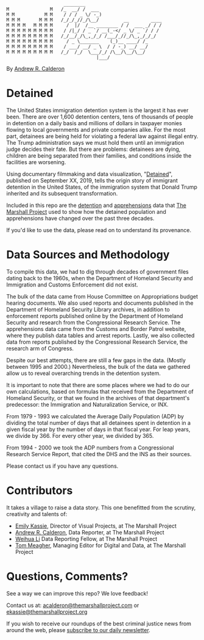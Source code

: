 ```
                     ________                            
M               M   /_  __/ /  ___                       
M M           M M    / / / _ \/ -_)                      
M M M       M M M   /_/_/_//_/\__/         __        ____
M M M M   M M M M     /  |/  /__ ________ / /  ___ _/ / /
M M M M M M M M M    / /|_/ / _ `/ __(_-</ _ \/ _ `/ / /
M M M M M M M M M   /_/__/_/\_,_/_/ /___/_//_/\_,_/_/_/  
M M M M M M M M M     / _ \_______    (_)__ ____/ /_     
M M M M M M M M M    / ___/ __/ _ \  / / -_) __/ __/     
M M M M M M M M M   /_/  /_/  \___/_/ /\__/\__/\__/     
                                 |___/  
```

By [Andrew R. Calderon](https://www.themarshallproject.org/staff/andrew-r.-calderon)

# Detained
The United States immigration detention system is the largest it has ever been. There are over 1,600 detention centers, tens of thousands of people in detention on a daily basis and millions of dollars in taxpayer monies flowing to local governments and private companies alike. For the most part, detainees are being held for violating a federal law against illegal entry. The Trump administration says we must hold them until an immigration judge decides their fate. But there are problems: detainees are dying, children are being separated from their families, and conditions inside the facilities are worsening.

Using documentary filmmaking and data visualization, "[Detained](LINK)", published on September XX, 2019, tells the origin story of immigrant detention in the United States, of the immigration system that Donald Trump inherited and  its subsequent transformation.

Included in this repo are the [detention](LINK) and [apprehensions](LINK) data that [The Marshall Project](LINK) used to show how the detained population and apprehensions have changed over the past three decades.

If you'd like to use the data, please read on to understand its provenance.

# Data Sources and Methodology

To compile this data, we had to dig through decades of government files dating back to the 1960s, when the Department of Homeland Security and Immigration and Customs Enforcement did not exist.

The bulk of the data came from House Committee on Appropriations budget hearing documents. We also used reports and documents published in the Department of Homeland Security Library archives, in addition to enforcement reports published online by the Department of Homeland Security and research from the Congressional Research Service. The apprehensions data came from the Customs and Border Patrol website, where they publish data tables and arrest reports. Lastly, we also collected data from reports published by the Congressional Research Service, the research arm of Congress.

Despite our best attempts, there are still a few gaps in the data. (Mostly between 1995 and 2000.) Nevertheless, the bulk of the data we gathered allow us to reveal overarching trends in the detention system.

It is important to note that there are some places where we had to do our own calculations, based on formulas that received from the Department of Homeland Security, or that we found in the archives of that department's predecessor: the Immigration and Naturalization Service, or INX.

From  1979 - 1993 we calculated the Average Daily Population (ADP) by dividing the total number of days that all detainees spent in detention in a given fiscal year by the number of days in that fiscal year. For leap years, we divide by 366. For every other year, we divided by 365.   

From 1994 - 2000 we took the ADP numbers from a Congressional Research Service Report, that cited the DHS and the INS as their sources.

Please contact us if you have any questions. 

# Contributors
It takes a village to raise a data story. This one benefitted from the scrutiny, creativity and talents of:

- [Emily Kassie](https://www.themarshallproject.org/staff/emily-kassie), Director of Visual Projects, at The Marshall Project
- [Andrew R. Calderon](https://www.themarshallproject.org/staff/andrew-r.-calderon), Data Reporter, at The Marshall Project
- [Weihua Li](https://www.themarshallproject.org/staff/weihua-li) Data Reporting Fellow, at The Marshall Project
- [Tom Meagher](https://www.themarshallproject.org/staff/tom-meagher), Managing Editor for Digital and Data, at The Marshall Project


# Questions, Comments?
See a way we can improve this repo? We love feedback!

Contact us at: acalderon@themarshallproject.com or ekassie@themarshallproject.org

If you wish to receive our roundups of the best criminal justice news from around the web, please [subscribe to our daily newsletter](https://themarshallproject.us3.list-manage.com/subscribe?u=a92567c13cca06b470824aead&id=5e02cdad9d).
